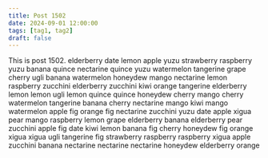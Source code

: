 ```yaml
---
title: Post 1502
date: 2024-09-01 12:00:00
tags: [tag1, tag2]
draft: false
---
```

This is post 1502.
elderberry
date
lemon
apple
yuzu
strawberry
raspberry
yuzu
banana
quince
nectarine
quince
yuzu
watermelon
tangerine
grape
cherry
ugli
banana
watermelon
honeydew
mango
nectarine
lemon
raspberry
zucchini
elderberry
zucchini
kiwi
orange
tangerine
elderberry
lemon
lemon
ugli
lemon
quince
quince
honeydew
cherry
mango
cherry
watermelon
tangerine
banana
cherry
nectarine
mango
kiwi
mango
watermelon
apple
fig
orange
fig
nectarine
zucchini
yuzu
date
apple
xigua
pear
mango
raspberry
lemon
grape
elderberry
banana
elderberry
pear
zucchini
apple
fig
date
kiwi
lemon
banana
fig
cherry
honeydew
fig
orange
xigua
xigua
ugli
tangerine
fig
strawberry
raspberry
raspberry
xigua
apple
zucchini
banana
nectarine
nectarine
nectarine
honeydew
elderberry
orange
